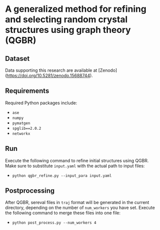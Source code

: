 # A generalized method for refining and selecting random crystal structures using graph theory (QGBR)

## Dataset
Data supporting this research are available at [Zenodo] (https://doi.org/10.5281/zenodo.15688744).

## Requirements
Required Python packages include:  
- `ase`
- `numpy`
- `pymatgen`
- `spglib==2.0.2`
- `networkx`

## Run
Execute the following command to refine initial structures using QGBR. Make sure to substitute `input.yaml` with the actual path to input files:
- `python qgbr_refine.py --input_para input.yaml`

## Postprocessing
After QGBR, sereval files in `traj` format will be generated in the current directory, depending on the number of `num_workers` you have set. Execute the following command to merge these files into one file:
- `python post_process.py --num_workers 4`